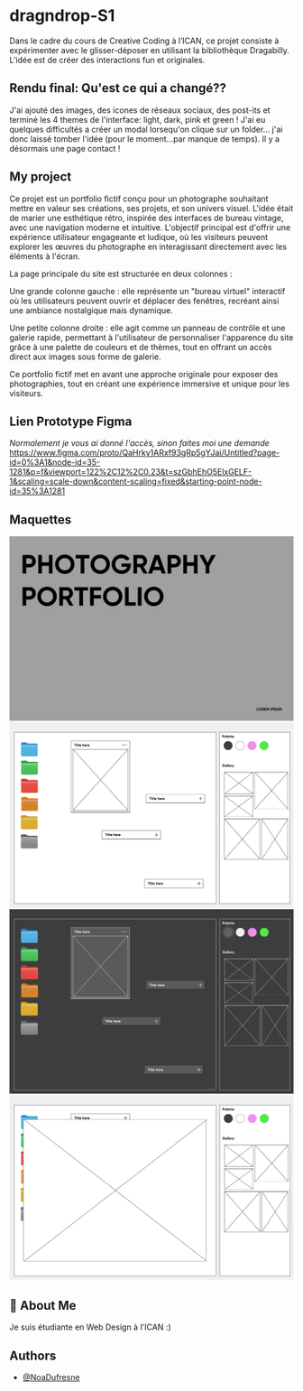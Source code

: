# dragndrop-S1

Dans le cadre du cours de Creative Coding à l’ICAN, ce projet consiste à expérimenter avec le glisser-déposer en utilisant la bibliothèque Dragabilly. L’idée est de créer des interactions fun et originales.

## Rendu final: Qu'est ce qui a changé??
J'ai ajouté des images, des icones de réseaux sociaux, des post-its et terminé les 4 themes de l'interface: light, dark, pink et green !
J'ai eu quelques difficultés a créer un modal lorsequ'on clique sur un folder... j'ai donc laissé tomber l'idée (pour le moment...par manque de temps). Il y a désormais une page contact !

## My project

Ce projet est un portfolio fictif conçu pour un photographe souhaitant mettre en valeur ses créations, ses projets, et son univers visuel. L'idée était de marier une esthétique rétro, inspirée des interfaces de bureau vintage, avec une navigation moderne et intuitive. L'objectif principal est d'offrir une expérience utilisateur engageante et ludique, où les visiteurs peuvent explorer les œuvres du photographe en interagissant directement avec les éléments à l'écran.

La page principale du site est structurée en deux colonnes :

Une grande colonne gauche : elle représente un "bureau virtuel" interactif où les utilisateurs peuvent ouvrir et déplacer des fenêtres, recréant ainsi une ambiance nostalgique mais dynamique.

Une petite colonne droite : elle agit comme un panneau de contrôle et une galerie rapide, permettant à l'utilisateur de personnaliser l'apparence du site grâce à une palette de couleurs et de thèmes, tout en offrant un accès direct aux images sous forme de galerie.

Ce portfolio fictif met en avant une approche originale pour exposer des photographies, tout en créant une expérience immersive et unique pour les visiteurs.


## Lien Prototype Figma
*Normalement je vous ai donné l'accès, sinon faites moi une demande*
https://www.figma.com/proto/QaHrky1ARxf93gRp5gYJai/Untitled?page-id=0%3A1&node-id=35-1281&p=f&viewport=122%2C12%2C0.23&t=szGbhEhO5ElxGELF-1&scaling=scale-down&content-scaling=fixed&starting-point-node-id=35%3A1281



## Maquettes

![Alt text](./images/landing-page.png)
![Alt text](./images/Frame%204.png)
![Alt text](./images/darkmode.png)
![Alt text](./images/image-open.png)

## 🚀 About Me
Je suis étudiante en Web Design à l'ICAN :) 


## Authors

- [@NoaDufresne](https://github.com/NoaDufresne)

